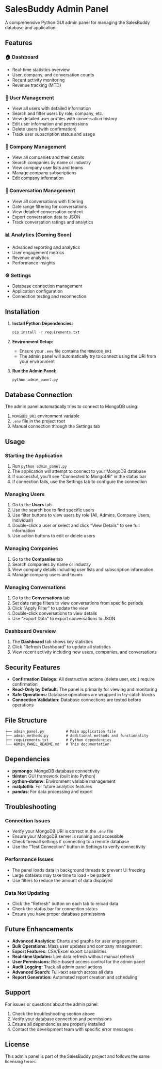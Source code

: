 # SalesBuddy Admin Panel

A comprehensive Python GUI admin panel for managing the SalesBuddy database and application.

## Features

### 🏠 Dashboard
- Real-time statistics overview
- User, company, and conversation counts
- Recent activity monitoring
- Revenue tracking (MTD)

### 👥 User Management
- View all users with detailed information
- Search and filter users by role, company, etc.
- View detailed user profiles with conversation history
- Edit user information and permissions
- Delete users (with confirmation)
- Track user subscription status and usage

### 🏢 Company Management
- View all companies and their details
- Search companies by name or industry
- View company user lists and teams
- Manage company subscriptions
- Edit company information

### 💬 Conversation Management
- View all conversations with filtering
- Date range filtering for conversations
- View detailed conversation content
- Export conversation data to JSON
- Track conversation ratings and analytics

### 📊 Analytics (Coming Soon)
- Advanced reporting and analytics
- User engagement metrics
- Revenue analytics
- Performance insights

### ⚙️ Settings
- Database connection management
- Application configuration
- Connection testing and reconnection

## Installation

1. **Install Python Dependencies:**
   ```bash
   pip install -r requirements.txt
   ```

2. **Environment Setup:**
   - Ensure your `.env` file contains the `MONGODB_URI`
   - The admin panel will automatically try to connect using the URI from your environment

3. **Run the Admin Panel:**
   ```bash
   python admin_panel.py
   ```

## Database Connection

The admin panel automatically tries to connect to MongoDB using:
1. `MONGODB_URI` environment variable
2. `.env` file in the project root
3. Manual connection through the Settings tab

## Usage

### Starting the Application
1. Run `python admin_panel.py`
2. The application will attempt to connect to your MongoDB database
3. If successful, you'll see "Connected to MongoDB" in the status bar
4. If connection fails, use the Settings tab to configure the connection

### Managing Users
1. Go to the **Users** tab
2. Use the search box to find specific users
3. Use filter buttons to view users by role (All, Admins, Company Users, Individual)
4. Double-click a user or select and click "View Details" to see full information
5. Use action buttons to edit or delete users

### Managing Companies
1. Go to the **Companies** tab
2. Search companies by name or industry
3. View company details including user lists and subscription information
4. Manage company users and teams

### Managing Conversations
1. Go to the **Conversations** tab
2. Set date range filters to view conversations from specific periods
3. Click "Apply Filter" to update the view
4. Double-click conversations to view details
5. Use "Export Data" to export conversations to JSON

### Dashboard Overview
1. The **Dashboard** tab shows key statistics
2. Click "Refresh Dashboard" to update all statistics
3. View recent activity including new users, companies, and conversations

## Security Features

- **Confirmation Dialogs:** All destructive actions (delete user, etc.) require confirmation
- **Read-Only by Default:** The panel is primarily for viewing and monitoring
- **Safe Operations:** Database operations are wrapped in try-catch blocks
- **Connection Validation:** Database connections are tested before operations

## File Structure

```
├── admin_panel.py          # Main application file
├── admin_methods.py        # Additional methods and functionality
├── requirements.txt        # Python dependencies
└── ADMIN_PANEL_README.md   # This documentation
```

## Dependencies

- **pymongo**: MongoDB database connectivity
- **tkinter**: GUI framework (built into Python)
- **python-dotenv**: Environment variable management
- **matplotlib**: For future analytics features
- **pandas**: For data processing and export

## Troubleshooting

### Connection Issues
- Verify your MongoDB URI is correct in the `.env` file
- Ensure your MongoDB server is running and accessible
- Check firewall settings if connecting to a remote database
- Use the "Test Connection" button in Settings to verify connectivity

### Performance Issues
- The panel loads data in background threads to prevent UI freezing
- Large datasets may take time to load - be patient
- Use filters to reduce the amount of data displayed

### Data Not Updating
- Click the "Refresh" button on each tab to reload data
- Check the status bar for connection status
- Ensure you have proper database permissions

## Future Enhancements

- **Advanced Analytics:** Charts and graphs for user engagement
- **Bulk Operations:** Mass user updates and company management
- **Export Features:** CSV/Excel export capabilities
- **Real-time Updates:** Live data refresh without manual refresh
- **User Permissions:** Role-based access control for the admin panel
- **Audit Logging:** Track all admin panel actions
- **Advanced Search:** Full-text search across all data
- **Report Generation:** Automated report creation and scheduling

## Support

For issues or questions about the admin panel:
1. Check the troubleshooting section above
2. Verify your database connection and permissions
3. Ensure all dependencies are properly installed
4. Contact the development team with specific error messages

## License

This admin panel is part of the SalesBuddy project and follows the same licensing terms.
